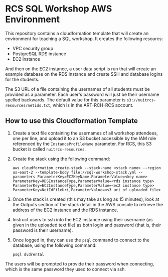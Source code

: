  # RCS SQL Workshop AWS Environment

This repository contains a cloudformation template that will create an
environment for teaching a SQL workshop. It creates the following resourcs:

- VPC security group
- PostgreSQL RDS instance
- EC2 instance

And then on the EC2 instance, a user data script is run that will create an
example database on the RDS instance and create SSH and database logins for the
students.

The S3 URL of a file containing the usernames of all students must be provided
as a parameter. Each user's password will just be their username spelled
backwards. The default value for this parameter is
`s3://nuitrcs-resources/netids.txt`, which is in the ART-RCH-RCS account.

## How to use this Cloudformation Template

1. Create a text file containing the usernames of all workshop attendees, one
   per line, and upload it to an S3 bucket accessible by the IAM role referenced
   by the `InstanceProfileName` parameter. For RCS, this S3 bucket is called
   `nuitrcs-resources`.

2. Create the stack using the following command:

    ```
    aws cloudformation create-stack --stack-name <stack name> --region us-east-2 --template-body file://sql-workshop-stack.yml --parameters ParameterKey=EC2KeyName,ParameterValue=<key name> ParameterKey=RDSInstanceType,ParameterValue=<rds instance type> ParameterKey=EC2InstanceType,ParameterValue=<ec2 instance type> ParameterKey=NetIdFileUri,ParameterValue=<s3 uri of uploaded file>
    ```

3. Once the stack is created (this may take as long as 15 minutes), look at the
   Outputs section of the stack detail in the AWS console to retrieve the
   address of the EC2 instance and the RDS instance.

4. Instruct users to ssh into the EC2 instance using their username (as given in
   the uploaded text file) as both login and password (that is, their password
   is their username).

5. Once logged in, they can use the `psql` command to connect to the database,
   using the following command:

    ```
    psql dvdrental
    ```

The users will be prompted to provide their password when connecting, which is
the same password they used to connect via ssh.